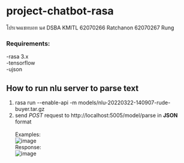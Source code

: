 # project-chatbot-rasa
โปรเจคแชทบอท นศ DSBA KMITL
62070266 Ratchanon
62070267 Rung

### Requirements:
-rasa 3.x </br>
-tensorflow </br>
-ujson

## How to run nlu server to parse text

1) rasa run --enable-api -m models/nlu-20220322-140907-rude-buyer.tar.gz
2) send *POST* request to http://localhost:5005/model/parse in **JSON** format
</br></br>
Examples:</br>
![image](https://user-images.githubusercontent.com/54878524/156889864-5ba8b350-f957-4e21-8ae0-23a4574aff0a.png)</br>
Response:</br>
![image](https://user-images.githubusercontent.com/54878524/156889907-6e68ab80-8268-49f4-8fa6-89237f9e4430.png)
